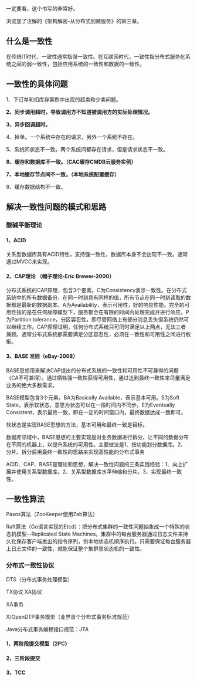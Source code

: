 一定要看，这个书写的非常好。

浏览加了注解的《架构解密-从分布式到微服务》的第三章。



## 什么是一致性

在传统IT时代，一致性通常指强一致性。在互联网时代，一致性指分布式服务化系统之间的弱一致性，包括应用系统的一致性和数据的一致性。



## 一致性的具体问题

1、下订单和扣库存案例中出现的超卖和少卖问题。

**2、同步调用超时，导致调用方不知道被调用方的实际处理情况。**

**3、异步回调超时。**

4、掉单。一个系统中存在的请求，另外一个系统不存在。

5、系统间状态不一致。两个系统间都存在请求，但是请求状态不一致。

**6、缓存和数据库不一致。（CAC缓存CMDB云服务实例）**

**7、本地缓存节点间不一致。（本地系统配置缓存）**

8、缓存数据结构不一致。



## 解决一致性问题的模式和思路

### 酸碱平衡理论

#### 1、ACID

关系型数据库具有ACID特性，支持强一致性，数据库本身不会出现不一致。通常通过MVCC来实现。

#### 2、CAP理论 （帽子理论-Eric Brewer-2000）

分布式系统的CAP原理，包含3个要素。C为Consistency表示一致性。在分布式系统中的所有数据备份，在同一时刻具有同样的值，所有节点在同一时刻读取的数据都是最新的数据副本。A为Availability，表示可用性，好的响应性能。完全的可用性指的是在任何故障模型下，服务都会在有限的时间内处理完成并进行响应。P为Partition tolerance，分区容忍性。即尽管网络上有部分消息丢失但系统仍然可以继续工作。CAP原理证明，任何分布式系统只可同时满足以上两点，无法三者兼顾。通常分布式系统都需要满足分区容忍性，必须在一致性和可用性之间进行权衡。

#### 3、BASE 准则（eBay-2008）

BASE思想用来解决CAP提出的分布式系统的一致性和可用性不可兼得的问题（CA不可兼得）。通过牺牲强一致性获得可用性，通过达到最终一致性来尽量满足业务的绝大多数需求。

BASE模型包含3个元素。BA为Basically Available，表示基本可用。S为Soft State，表示软状态，意思为状态可以在一段时间内不同步。E为Eventually Consistent，表示最终一致，即在一定的时间窗口内，最终数据达成一致即可。

软状态是实现BASE思想的方法，基本可用和最终一致是目标。

数据库领域中，BASE思想的主要实现是对业务数据进行拆分，让不同的数据分布在不同的机器上，以提升系统的可用性。主要做法是1、按功能划分数据库。2、分片。拆分后用最终一致性的思路来实现高性能的分布式事务



ACID、CAP、BASE是理论和思想，解决一致性问题的三条实践经验：1、向上扩展并使用关系型数据库。2、关系型数据库水平伸缩和分片。3、实现最终一致性。



## 一致性算法

Paxos算法（ZooKeeper使用Zab算法）

Raft算法（Go语言实现的Etcd）：把分布式集群的一致性问题抽象成一个特殊的状态机模型--Replicated State Machines。集群中的每台服务器通过日志文件来持久化保存客户端发出的指令序列，供本地状态机顺序执行。只需要保证每台服务器上日志文件的一致性，就能保证整个集群里状态机的一致性。



### 分布式一致性协议

DTS（分布式事务处理模型）

TX协议 XA协议

XA事务

X/OpenDTP事务模型（业界首个分布式事务标准规范）

Java分布式事务编程接口规范：JTA

#### 1、两阶段提交模型（2PC）

#### 2、三阶段提交

#### 3、TCC



